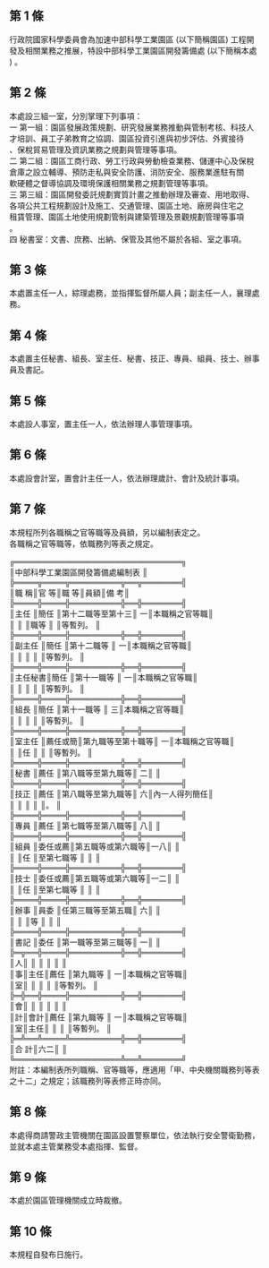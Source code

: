 第 1 條
-------
行政院國家科學委員會為加速中部科學工業園區 (以下簡稱園區) 工程開  
發及相關業務之推展，特設中部科學工業園區開發籌備處 (以下簡稱本處  
) 。

第 2 條
-------
本處設三組一室，分別掌理下列事項：                                
一  第一組：園區發展政策規劃、研究發展業務推動與管制考核、科技人  
    才培訓、員工子弟教育之協調、園區投資引進與初步評估、外賓接待  
    、保稅貿易管理及資訊業務之規劃與管理等事項。                  
二  第二組：園區工商行政、勞工行政與勞動檢查業務、儲運中心及保稅  
    倉庫之設立輔導、預防走私與安全防護、消防安全、服務業進駐有關  
    軟硬體之督導協調及環境保護相關業務之規劃管理等事項。          
三  第三組：園區開發委託規劃實質計畫之推動辦理及審查、用地取得、  
    各項公共工程規劃設計及施工、交通管理、園區土地、廠房與住宅之  
    租賃管理、園區土地使用規劃管制與建築管理及景觀規劃管理等事項  
    。                                                            
四  秘書室：文書、庶務、出納、保管及其他不屬於各組、室之事項。

第 3 條
-------
本處置主任一人，綜理處務，並指揮監督所屬人員；副主任一人，襄理處  
務。

第 4 條
-------
本處置主任秘書、組長、室主任、秘書、技正、專員、組員、技士、辦事  
員及書記。

第 5 條
-------
本處設人事室，置主任一人，依法辦理人事管理事項。

第 6 條
-------
本處設會計室，置會計主任一人，依法辦理歲計、會計及統計事項。

第 7 條
-------
本規程所列各職稱之官等職等及員額，另以編制表定之。                 
各職稱之官等職等，依職務列等表之規定。                             
                                                                   
 ╔══════════════════════════════╗  
 ║中部科學工業園區開發籌備處編制表                            ║  
 ╠════╦════╦═════════╦══╦═══════╣  
 ║職    稱║官    等║職              等║員額║備          考║  
 ╠════╬════╬═════════╬══╬═══════╣  
 ║主任    ║簡任    ║第十二職等至第十三║  一║本職稱之官等職║  
 ║        ║        ║職等              ║    ║等暫列。      ║  
 ╠════╬════╬═════════╬══╬═══════╣  
 ║副主任  ║簡任    ║第十二職等        ║  一║本職稱之官等職║  
 ║        ║        ║                  ║    ║等暫列。      ║  
 ╠════╬════╬═════════╬══╬═══════╣  
 ║主任秘書║簡任    ║第十一職等        ║  一║本職稱之官等職║  
 ║        ║        ║                  ║    ║等暫列。      ║  
 ╠════╬════╬═════════╬══╬═══════╣  
 ║組長    ║簡任    ║第十一職等        ║  三║本職稱之官等職║  
 ║        ║        ║                  ║    ║等暫列。      ║  
 ╠════╬════╬═════════╬══╬═══════╣  
 ║室主任  ║薦任或簡║第九職等至第十職等║  一║本職稱之官等職║  
 ║        ║任      ║                  ║    ║等暫列。      ║  
 ╠════╬════╬═════════╬══╬═══════╣  
 ║秘書    ║薦任    ║第八職等至第九職等║  二║              ║  
 ╠════╬════╬═════════╬══╬═══════╣  
 ║技正    ║薦任    ║第八職等至第九職等║  六║內一人得列簡任║  
 ║        ║        ║                  ║    ║。            ║  
 ╠════╬════╬═════════╬══╬═══════╣  
 ║專員    ║薦任    ║第七職等至第八職等║  八║              ║  
 ╠════╬════╬═════════╬══╬═══════╣  
 ║組員    ║委任或薦║第五職等或第六職等║一八║              ║  
 ║        ║任      ║至第七職等        ║    ║              ║  
 ╠════╬════╬═════════╬══╬═══════╣  
 ║技士    ║委任或薦║第五職等或第六職等║一二║              ║  
 ║        ║任      ║至第七職等        ║    ║              ║  
 ╠════╬════╬═════════╬══╬═══════╣  
 ║辦事    ║員委    ║任第三職等至第五職║  六║              ║  
 ║        ║        ║等                ║    ║              ║  
 ╠════╬════╬═════════╬══╬═══════╣  
 ║書記    ║委任    ║第一職等至第三職等║  一║              ║  
 ╠═╦══╬════╬═════════╬══╬═══════╣  
 ║人║    ║        ║                  ║    ║              ║  
 ║事║主任║薦任    ║第九職等          ║  一║本職稱之官等職║  
 ║室║    ║        ║                  ║    ║等暫列。      ║  
 ╠═╬══╬════╬═════════╬══╬═══════╣  
 ║會║    ║        ║                  ║    ║              ║  
 ║計║會計║薦任    ║第九職等          ║  一║本職稱之官等職║  
 ║室║主任║        ║                  ║    ║等暫列。      ║  
 ╠═╩══╩════╩═════════╬══╬═══════╣  
 ║合                                  計║六二║              ║  
 ╚═══════════════════╩══╩═══════╝  
 附註：本編制表所列職稱、官等職等，應適用「甲、中央機關職務列等表  
       之十二」之規定；該職務列等表修正時亦同。

第 8 條
-------
本處得商請警政主管機關在園區設置警察單位，依法執行安全警衛勤務，  
並就本處主管業務受本處指揮、監督。

第 9 條
-------
本處於園區管理機關成立時裁撤。

第 10 條
--------
本規程自發布日施行。


